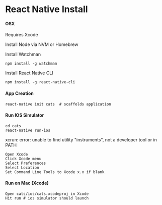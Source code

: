 React Native Install
=====


#### OSX

Requires Xcode

Install Node via NVM or Homebrew

Install Watchman

    npm install -g watchman

Install React Native CLI

    npm install -g react-native-cli


#### App Creation

    react-native init cats  # scaffolds application


#### Run IOS Simulator

    cd cats
    react-native run-ios

xcrun: error: unable to find utility "instruments", not a developer tool or in PATH

    Open Xcode
    Click Xcode menu
    Select Preferences
    Select Location
    Set Command Line Tools to Xcode x.x if blank


#### Run on Mac (Xcode)

    Open cats/ios/cats.xcodeproj in Xcode
    Hit run # ios simulator should launch


